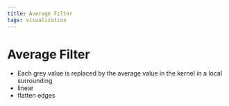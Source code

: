 ```yaml
---
title: Average Filter
tags: visualization
---
```


# Average Filter
- Each grey value is replaced by the average value in the kernel in a local surrounding
- linear
- flatten edges












